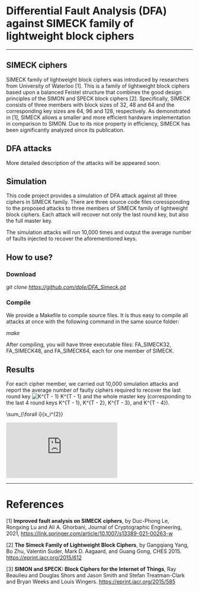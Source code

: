 # Differential Fault Analysis (DFA) against SIMECK family of lightweight block ciphers
---
## SIMECK ciphers
SIMECK family of lightweight block ciphers was introduced by researchers from University of Waterloo [1]. This is a family of lightweight block ciphers based upon a balanced Feistel structure that combines the good design principles of the SIMON and SPECK block ciphers [2]. Specifically, SIMECK  consists of three members with block sizes of 32, 48 and 64 and the corresponding key sizes are 64, 96 and 128, respectively. As demonstrated in [1], SIMECK allows a smaller and more efficient hardware implementation in comparison to  SIMON. Due to its nice property in efficiency, SIMECK has been significantly analyzed since its publication.

## DFA attacks 
More detailed description of the attacks will be appeared soon.

## Simulation
This code project provides a simulation of DFA attack against all three ciphers in SIMECK family. There are three source code files coressponding to the proposed attacks to three members of SIMECK family of lightweight block ciphers. Each attack will recover not only the last round key, but also the full master key. 

The simulation attacks will run 10,000 times and output the average number of faults injected to recover the aforementioned keys. 

## How to use?
### Download

*git clone https://github.com/dple/DFA_Simeck.git*

### Compile
We provide a Makefile to compile source files. It is thus easy to compile all attacks at once with the following command in the same source folder:

  *make*


After compiling, you will have three executable files: FA_SIMECK32, FA_SIMECK48, and FA_SIMECK64, each for one member of SIMECK. 


## Results
For each cipher member, we carried out 10,000 simulation attacks and report the average number of faulty ciphers required to recover the last round key <img src="https://latex.codecogs.com/svg.image?K^{T&space;-&space;1}" title="K^{T - 1}" /> K^{T - 1} and the whole master key (corresponding to the last 4 round keys K^{T - 1}, K^{T - 2}, K^{T - 3}, and K^{T - 4}).

\sum_{\forall i}{x_i^{2}}

![\sum_{\forall i}{x_i^{2}}](https://latex.codecogs.com/svg.latex?%5Csum_%7B%5Cforall+i%7D%7Bx_i%5E%7B2%7D%7D)

---
# References

[1] **Improved fault analysis on SIMECK ciphers**, by Duc-Phong Le, Rongxing Lu and Ali A. Ghorbani, Journal of Cryptographic Engineering, 2021, https://link.springer.com/article/10.1007/s13389-021-00263-w 

[2] **The Simeck Family of Lightweight Block Ciphers**, by Gangqiang Yang, Bo Zhu, Valentin Suder, Mark D. Aagaard, and Guang Gong, CHES 2015. https://eprint.iacr.org/2015/612

[3] **SIMON and SPECK: Block Ciphers for the Internet of Things**, Ray Beaulieu and Douglas Shors and Jason Smith and Stefan Treatman-Clark and Bryan Weeks and Louis Wingers. https://eprint.iacr.org/2015/585

